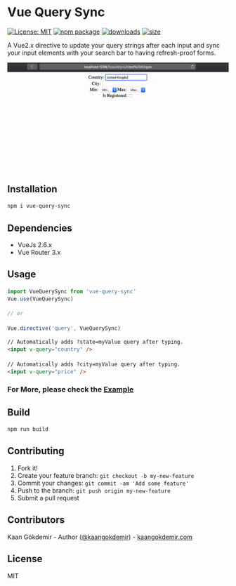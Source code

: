 # Vue Query Sync

[![License: MIT](https://img.shields.io/badge/License-MIT-yellow.svg)](https://opensource.org/licenses/MIT) [![npm package](https://img.shields.io/npm/v/vue-query-sync.svg)](https://www.npmjs.org/package/vue-query-sync) [![downloads](https://img.shields.io/npm/dt/vue-query-sync.svg)](https://www.npmjs.com/package/vue-query-sync) [![size](https://img.shields.io/bundlephobia/minzip/vue-query-sync)](https://www.npmjs.com/package/vue-query-sync)

A Vue2.x directive to update your query strings after each input and sync your input elements with your search bar to having refresh-proof forms.

<img src="https://raw.githubusercontent.com/kaangokdemir/vue-query-sync/master/example/example.gif"/>

## Installation

```bash
npm i vue-query-sync
```

## Dependencies

- VueJs 2.6.x
- Vue Router 3.x

## Usage

```js
import VueQuerySync from 'vue-query-sync'
Vue.use(VueQuerySync)

// or

Vue.directive('query', VueQuerySync)
```

```html
// Automatically adds ?state=myValue query after typing.
<input v-query="country" />

// Automatically adds ?city=myValue query after typing.
<input v-query="price" />
```

### For More, please check the [Example](./example/App.vue)

## Build

```bash
npm run build
```

## Contributing

1. Fork it!
2. Create your feature branch: `git checkout -b my-new-feature`
3. Commit your changes: `git commit -am 'Add some feature'`
4. Push to the branch: `git push origin my-new-feature`
5. Submit a pull request

## Contributors

Kaan Gökdemir - Author ([@kaangokdemir](https://twitter.com/kaangokdemir)) - [kaangokdemir.com](https://kaangokdemir.com)

## License

MIT
